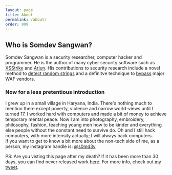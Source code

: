 ```yaml
---
layout: page
title: About
permalink: /about/
order: 999
---
```


## Who is Somdev Sangwan?
Somdev Sangwan is a security researcher, computer hacker and programmer. He is the author of many cyber security software such as [XSStrike](https://github.com/s0md3v/XSStrike) and [Arjun](https://github.com/s0md3v/Arjun). His contributions to security research include a novel method to [detect random strings](https://github.com/s0md3v/MyPapers/tree/master/A%20Phonetic%20Approach%20to%20Calculate%20Linguistic%20Information%20in%20Text) and a definitve technique to [bypass](https://github.com/s0md3v/MyPapers/tree/master/Bypassing-XSS-detection-mechanisms) major WAF vendors.

### Now for a less pretentious introduction
I grew up in a small village in Haryana, India. There's nothing much to mention there except poverty, violence and narrow world-views until I turned 17. I worked hard with computers and made a bit of money to achieve temporary mental peace. Now I am into photography, embroidery, philosophy, fashion, teaching young men how to be kinder and everything else people without the constant need to survive do. Oh and I still hack computers, with more intensity actually; I will always hack computers.\
If you want to get to know a bit more about the non-tech side of me, as a person, my instagram handle is: [@s0md3v](https://instagram.cm/s0md3v)

PS: Are you visting this page after my death? If it has been more than 30 days, you can find never released work [here](https://drive.google.com/drive/folders/1DFw1xfgGMqj9ShY1OHYWKVfccaZDf_ZQ?usp=sharing). For more info, check out [my tweet](https://twitter.com/s0md3v/status/1499062211561816066).
